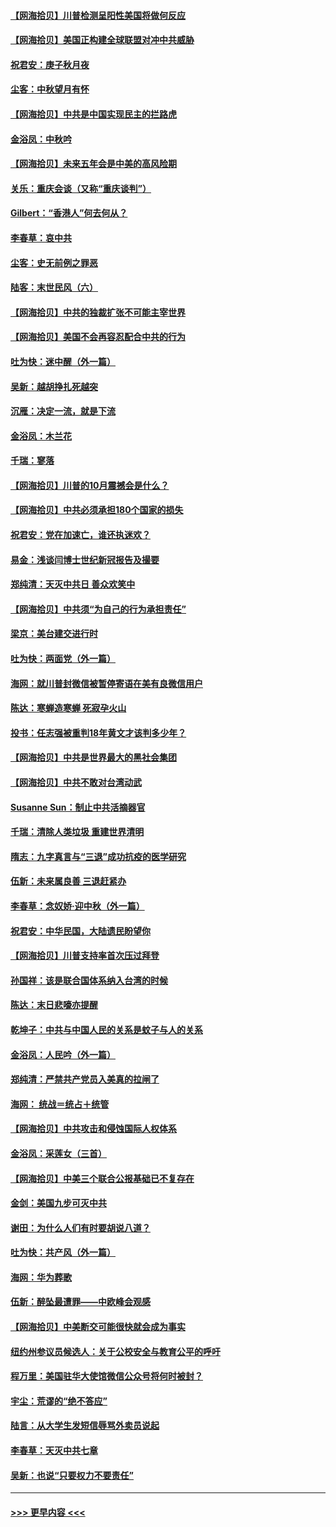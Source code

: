 #### [【网海拾贝】川普检测呈阳性美国将做何反应](../pages/nsc993/n12449042.md?t=10031902) 
#### [【网海拾贝】美国正构建全球联盟对冲中共威胁](../pages/nsc993/n12446580.md?t=10031902) 
#### [祝君安：庚子秋月夜](../pages/nsc993/n12445870.md?t=10031902) 
#### [尘客：中秋望月有怀](../pages/nsc993/n12444632.md?t=10031902) 
#### [【网海拾贝】中共是中国实现民主的拦路虎](../pages/nsc993/n12443573.md?t=10031902) 
#### [金浴凤：中秋吟](../pages/nsc993/n12441773.md?t=10031902) 
#### [【网海拾贝】未来五年会是中美的高风险期](../pages/nsc993/n12440760.md?t=10031902) 
#### [关乐：重庆会谈（又称“重庆谈判”）](../pages/nsc993/n12437525.md?t=10031902) 
#### [Gilbert：“香港人”何去何从？](../pages/nsc993/n12435894.md?t=10031902) 
#### [李春草：哀中共](../pages/nsc993/n12435874.md?t=10031902) 
#### [尘客：史无前例之罪恶](../pages/nsc993/n12435762.md?t=10031902) 
#### [陆客：末世民风（六）](../pages/nsc993/n12435354.md?t=10031902) 
#### [【网海拾贝】中共的独裁扩张不可能主宰世界](../pages/nsc993/n12435151.md?t=10031902) 
#### [【网海拾贝】美国不会再容忍配合中共的行为](../pages/nsc993/n12433808.md?t=10031902) 
#### [吐为快：迷中醒（外一篇）](../pages/nsc993/n12433585.md?t=10031902) 
#### [吴新：越胡挣扎死越突](../pages/nsc993/n12433562.md?t=10031902) 
#### [沉雁：决定一流，就是下流](../pages/nsc993/n12432128.md?t=10031902) 
#### [金浴凤：木兰花](../pages/nsc993/n12432124.md?t=10031902) 
#### [千瑞：寥落](../pages/nsc993/n12432071.md?t=10031902) 
#### [【网海拾贝】川普的10月震撼会是什么？](../pages/nsc993/n12431624.md?t=10031902) 
#### [【网海拾贝】中共必须承担180个国家的损失](../pages/nsc993/n12428893.md?t=10031902) 
#### [祝君安：党在加速亡，谁还执迷欢？](../pages/nsc993/n12428652.md?t=10031902) 
#### [易金：浅谈闫博士世纪新冠报告及撮要](../pages/nsc993/n12426822.md?t=10031902) 
#### [郑纯清：天灭中共日 善众欢笑中](../pages/nsc993/n12426784.md?t=10031902) 
#### [【网海拾贝】中共须“为自己的行为承担责任”](../pages/nsc993/n12426067.md?t=10031902) 
#### [梁京：美台建交进行时](../pages/nsc993/n12424066.md?t=10031902) 
#### [吐为快：两面党（外一篇）](../pages/nsc993/n12424043.md?t=10031902) 
#### [海网：就川普封微信被暂停寄语在美有良微信用户](../pages/nsc993/n12424021.md?t=10031902) 
#### [陈达：寒蝉造寒蝉 死寂孕火山](../pages/nsc993/n12423958.md?t=10031902) 
#### [投书：任志强被重判18年黄文才该判多少年？](../pages/nsc993/n12423672.md?t=10031902) 
#### [【网海拾贝】中共是世界最大的黑社会集团](../pages/nsc993/n12423543.md?t=10031902) 
#### [【网海拾贝】中共不敢对台湾动武](../pages/nsc993/n12421418.md?t=10031902) 
#### [Susanne Sun：制止中共活摘器官](../pages/nsc993/n12419654.md?t=10031902) 
#### [千瑞：清除人类垃圾 重建世界清明](../pages/nsc993/n12419414.md?t=10031902) 
#### [隋志：九字真言与“三退”成功抗疫的医学研究](../pages/nsc993/n12419248.md?t=10031902) 
#### [伍新：未来属良善 三退赶紧办](../pages/nsc993/n12418496.md?t=10031902) 
#### [李春草：念奴娇·迎中秋（外一篇）](../pages/nsc993/n12418465.md?t=10031902) 
#### [祝君安：中华民国，大陆遗民盼望你](../pages/nsc993/n12418089.md?t=10031902) 
#### [【网海拾贝】川普支持率首次压过拜登](../pages/nsc993/n12418050.md?t=10031902) 
#### [孙国祥：该是联合国体系纳入台湾的时候](../pages/nsc993/n12417369.md?t=10031902) 
#### [陈达：末日悲嚎亦提醒](../pages/nsc993/n12416736.md?t=10031902) 
#### [乾坤子：中共与中国人民的关系是蚊子与人的关系](../pages/nsc993/n12416632.md?t=10031902) 
#### [金浴凤：人民吟（外一篇）](../pages/nsc993/n12416567.md?t=10031902) 
#### [郑纯清：严禁共产党员入美真的拉闸了](../pages/nsc993/n12416550.md?t=10031902) 
#### [海网： 统战＝统占＋统管](../pages/nsc993/n12416404.md?t=10031902) 
#### [【网海拾贝】中共攻击和侵蚀国际人权体系](../pages/nsc993/n12416250.md?t=10031902) 
#### [金浴凤：采莲女（三首）](../pages/nsc993/n12415517.md?t=10031902) 
#### [【网海拾贝】中美三个联合公报基础已不复存在](../pages/nsc993/n12415054.md?t=10031902) 
#### [金剑：美国九步可灭中共](../pages/nsc993/n12413183.md?t=10031902) 
#### [谢田：为什么人们有时要胡说八道？](../pages/nsc993/n12411861.md?t=10031902) 
#### [吐为快：共产风（外一篇）](../pages/nsc993/n12411761.md?t=10031902) 
#### [海网：华为葬歌](../pages/nsc993/n12410381.md?t=10031902) 
#### [伍新：醉坠最遭罪——中欧峰会观感](../pages/nsc993/n12410364.md?t=10031902) 
#### [【网海拾贝】中美断交可能很快就会成为事实](../pages/nsc993/n12409495.md?t=10031902) 
#### [纽约州参议员候选人：关于公校安全与教育公平的呼吁](../pages/nsc993/n12409228.md?t=10031902) 
#### [程万里：美国驻华大使馆微信公众号将何时被封？](../pages/nsc993/n12407397.md?t=10031902) 
#### [宇尘：荒谬的“绝不答应”](../pages/nsc993/n12407360.md?t=10031902) 
#### [陆言：从大学生发短信辱骂外卖员说起](../pages/nsc993/n12407285.md?t=10031902) 
#### [李春草：天灭中共七章](../pages/nsc993/n12406988.md?t=10031902) 
#### [吴新：也说“只要权力不要责任”](../pages/nsc993/n12406966.md?t=10031902) 

----
#### [ >>> 更早内容 <<< ](../indexes/nsc993-earlier.md)
